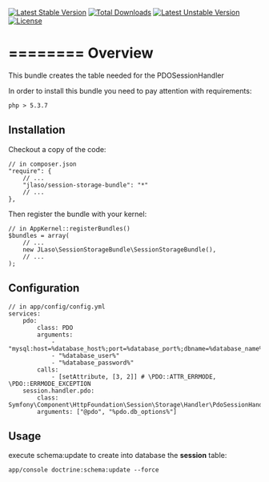 [![Latest Stable Version](https://poser.pugx.org/jlaso/session-storage-bundle/v/stable.svg)](https://packagist.org/packages/jlaso/session-storage-bundle) [![Total Downloads](https://poser.pugx.org/jlaso/session-storage-bundle/downloads.svg)](https://packagist.org/packages/jlaso/session-storage-bundle) [![Latest Unstable Version](https://poser.pugx.org/jlaso/session-storage-bundle/v/unstable.svg)](https://packagist.org/packages/jlaso/session-storage-bundle) [![License](https://poser.pugx.org/jlaso/session-storage-bundle/license.svg)](https://packagist.org/packages/jlaso/session-storage-bundle)

========
Overview
========

This bundle creates the table needed for the PDOSessionHandler

In order to install this bundle you need to pay attention with requirements: 

    php > 5.3.7


Installation
------------
Checkout a copy of the code:

    // in composer.json
    "require": {
        // ...
        "jlaso/session-storage-bundle": "*"
        // ...
    },


Then register the bundle with your kernel:

    // in AppKernel::registerBundles()
    $bundles = array(
        // ...
        new JLaso\SessionStorageBundle\SessionStorageBundle(),
        // ...
    );


Configuration
-------------


    // in app/config/config.yml
    services:
        pdo:
            class: PDO
            arguments:
                - "mysql:host=%database_host%;port=%database_port%;dbname=%database_name%"
                - "%database_user%"
                - "%database_password%"
            calls:
                - [setAttribute, [3, 2]] # \PDO::ATTR_ERRMODE, \PDO::ERRMODE_EXCEPTION
        session.handler.pdo:
            class:     Symfony\Component\HttpFoundation\Session\Storage\Handler\PdoSessionHandler
            arguments: ["@pdo", "%pdo.db_options%"]



Usage
-----
execute schema:update to create into database the **session** table:

    app/console doctrine:schema:update --force 




